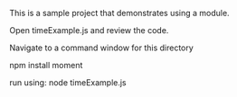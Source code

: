 This is a sample project that demonstrates using a module.

Open timeExample.js and review the code.

Navigate to a command window for this directory

npm install moment

run using:
 node timeExample.js